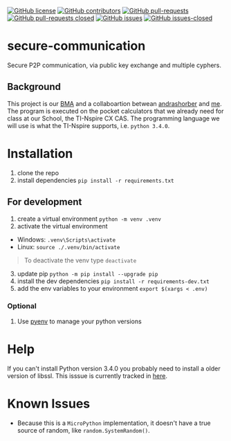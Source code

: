 [![GitHub license](https://img.shields.io/github/license/tillstud/secure-communication)](https://github.com/tillstud/secure-communication/blob/master/LICENSE)
[![GitHub contributors](https://img.shields.io/github/contributors/tillstud/secure-communication)](https://github.com/tillstud/secure-communication/graphs/contributors)
[![GitHub pull-requests](https://img.shields.io/github/issues-pr/tillstud/secure-communication)](https://github.com/tillstud/secure-communication/pulls)
[![GitHub pull-requests closed](https://img.shields.io/github/issues-pr-closed/tillstud/secure-communication)](https://github.com/tillstud/secure-communication/pulls)
[![GitHub issues](https://img.shields.io/github/issues/tillstud/secure-communication)](https://github.com/tillstud/secure-communication/issues)
[![GitHub issues-closed](https://img.shields.io/github/issues-closed/tillstud/secure-communication)](https://github.com/tillstud/secure-communication/issues?q=is%3Aissue+is%3Aclosed)

# secure-communication
Secure P2P communication, via public key exchange and multiple cyphers.

## Background
This project is our [BMA](https://www.bms-zuerich.ch/schule/aktivitaeten/berufsmaturitaetsarbeiten) and a collaboartion betwean [andrashorber](https://github.com/andrashorber) and [me](https://github.com/tillstud).
The program is executed on the pocket calculators that we already need for class at our School, the TI-Nspire CX CAS.
The programming language we will use is what the TI-Nspire supports, i.e. `python 3.4.0`.

# Installation
1. clone the repo
2. install dependencies
`pip install -r requirements.txt`

## For development
1. create a virtual environment
`python -m venv .venv`
2. activate the virtual environment
- Windows: `.venv\Scripts\activate`
- Linux: `source ./.venv/bin/activate`
> To deactivate the venv type `deactivate`
3. update pip
`python -m pip install --upgrade pip`
4. install the dev dependencies
`pip install -r requirements-dev.txt`
5. add the env variables to your environment
`export $(xargs < .env)`

### Optional
1. Use [pyenv](https://github.com/pyenv/pyenv) to manage your python versions


# Help
If you can't install Python version 3.4.0 you probably need to install a older version of libssl.
This isssue is currently tracked in [here](https://github.com/pyenv/pyenv/issues/945).

# Known Issues
- Because this is a `MicroPython` implementation, it doesn't have a true source of random, like `random.SystemRandom()`.
